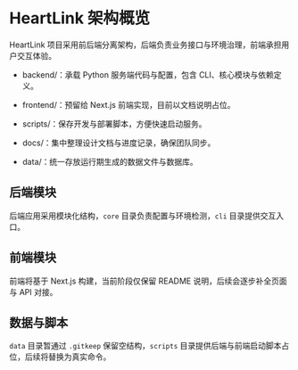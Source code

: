 <!-- 模块说明: HeartLink 架构概览文档，用于记录前后端初始设计思路。 -->
<!-- 行级注释: 一级标题用于标记文档主题。 -->
# HeartLink 架构概览

<!-- 行级注释: 段落说明项目核心目标与分层。 -->
HeartLink 项目采用前后端分离架构，后端负责业务接口与环境治理，前端承担用户交互体验。

<!-- 行级注释: 列表概述主要目录结构。 -->
<!-- 行级注释: 列表项描述 backend 目录职责。 -->
- backend/：承载 Python 服务端代码与配置，包含 CLI、核心模块与依赖定义。
<!-- 行级注释: 列表项描述 frontend 目录职责。 -->
- frontend/：预留给 Next.js 前端实现，目前以文档说明占位。
<!-- 行级注释: 列表项描述 scripts 目录职责。 -->
- scripts/：保存开发与部署脚本，方便快速启动服务。
<!-- 行级注释: 列表项描述 docs 目录职责。 -->
- docs/：集中整理设计文档与进度记录，确保团队同步。
<!-- 行级注释: 列表项描述 data 目录职责。 -->
- data/：统一存放运行期生成的数据文件与数据库。

<!-- 行级注释: 二级标题引出后端组件说明。 -->
## 后端模块
<!-- 行级注释: 段落说明后端核心组件职责。 -->
后端应用采用模块化结构，`core` 目录负责配置与环境检测，`cli` 目录提供交互入口。

<!-- 行级注释: 二级标题引出前端规划。 -->
## 前端模块
<!-- 行级注释: 段落说明前端目前状态与下一步方向。 -->
前端将基于 Next.js 构建，当前阶段仅保留 README 说明，后续会逐步补全页面与 API 对接。

<!-- 行级注释: 二级标题描述数据与脚本用途。 -->
## 数据与脚本
<!-- 行级注释: 段落说明 data 与 scripts 目录定位。 -->
`data` 目录暂通过 `.gitkeep` 保留空结构，`scripts` 目录提供后端与前端启动脚本占位，后续将替换为真实命令。
